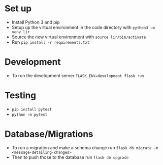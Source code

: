 # Set up

* Install Python 3 and pip
* Setup up the virtual environment in the code directory with `python3 -m venv lir`
* Source the new virtual environment with `source lir/bin/activate`
* Run `pip install -r requirements.txt`
 
# Development

* To run the development server `FLASK_ENV=development flask run`
 
# Testing

* `pip install pytest`
* `python -m pytest`

# Database/Migrations

* To run a migration and make a schema change run `flask db migrate -m <message-detailing-changes>`
* Then to push those to the database run `flask db upgrade`

